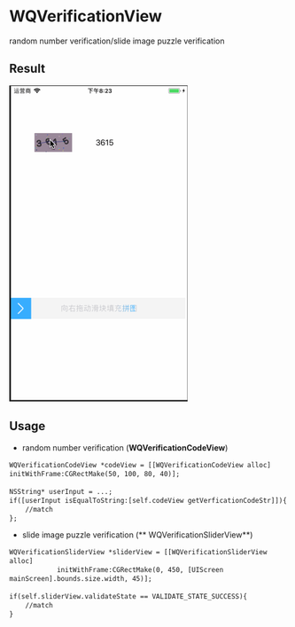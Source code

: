 # WQVerificationView
random number verification/slide image puzzle verification

## Result
![screenshot](./screenshot.gif)

## Usage
- random number verification (**WQVerificationCodeView**)

```
WQVerificationCodeView *codeView = [[WQVerificationCodeView alloc] initWithFrame:CGRectMake(50, 100, 80, 40)];

NSString* userInput = ...;
if([userInput isEqualToString:[self.codeView getVerficationCodeStr]]){
	//match
};
```

- slide image puzzle verification (** WQVerificationSliderView**)

```
WQVerificationSliderView *sliderView = [[WQVerificationSliderView alloc]
            initWithFrame:CGRectMake(0, 450, [UIScreen mainScreen].bounds.size.width, 45)];

if(self.sliderView.validateState == VALIDATE_STATE_SUCCESS){
	//match
}
```
